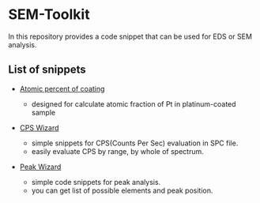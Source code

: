 # SEM-Toolkit
In this repository provides a code snippet that can be used for EDS or SEM analysis.


## List of snippets
- [Atomic percent of coating](eds/atomic-percent-of-coating.md)
    - designed for calculate atomic fraction of Pt in platinum-coated sample
    
- [CPS Wizard](eds/cpsWizard.md)
    - simple snippets for CPS(Counts Per Sec) evaluation in SPC file.
    - easily evaluate CPS by range, by whole of spectrum.
    
- [Peak Wizard](eds/peakWizard.md)
    - simple code snippets for peak analysis.
    - you can get list of possible elements and peak position.